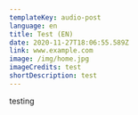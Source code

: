 ```yaml
---
templateKey: audio-post
language: en
title: Test (EN)
date: 2020-11-27T18:06:55.589Z
link: www.example.com
image: /img/home.jpg
imageCredits: test
shortDescription: test
---
```

testing